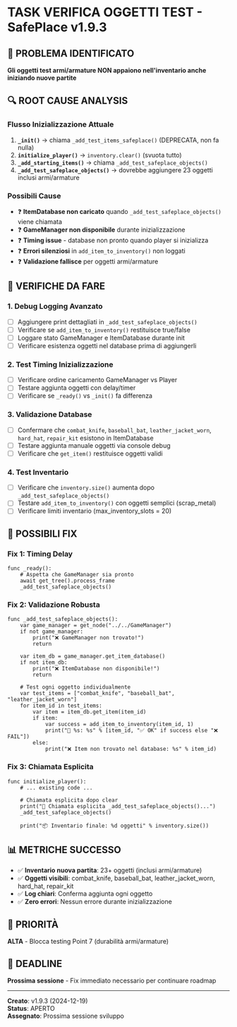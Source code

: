 # TASK VERIFICA OGGETTI TEST - SafePlace v1.9.3

## 🚨 PROBLEMA IDENTIFICATO
**Gli oggetti test armi/armature NON appaiono nell'inventario anche iniziando nuove partite**

## 🔍 ROOT CAUSE ANALYSIS

### Flusso Inizializzazione Attuale
1. **`_init()`** → chiama `_add_test_items_safeplace()` (DEPRECATA, non fa nulla)
2. **`initialize_player()`** → `inventory.clear()` (svuota tutto)
3. **`_add_starting_items()`** → chiama `_add_test_safeplace_objects()`
4. **`_add_test_safeplace_objects()`** → dovrebbe aggiungere 23 oggetti inclusi armi/armature

### Possibili Cause
- ❓ **ItemDatabase non caricato** quando `_add_test_safeplace_objects()` viene chiamata
- ❓ **GameManager non disponibile** durante inizializzazione
- ❓ **Timing issue** - database non pronto quando player si inizializza
- ❓ **Errori silenziosi** in `add_item_to_inventory()` non loggati
- ❓ **Validazione fallisce** per oggetti armi/armature

## 🧪 VERIFICHE DA FARE

### 1. Debug Logging Avanzato
- [ ] Aggiungere print dettagliati in `_add_test_safeplace_objects()`
- [ ] Verificare se `add_item_to_inventory()` restituisce true/false
- [ ] Loggare stato GameManager e ItemDatabase durante init
- [ ] Verificare esistenza oggetti nel database prima di aggiungerli

### 2. Test Timing Inizializzazione
- [ ] Verificare ordine caricamento GameManager vs Player
- [ ] Testare aggiunta oggetti con delay/timer
- [ ] Verificare se `_ready()` vs `_init()` fa differenza

### 3. Validazione Database
- [ ] Confermare che `combat_knife`, `baseball_bat`, `leather_jacket_worn`, `hard_hat`, `repair_kit` esistono in ItemDatabase
- [ ] Testare aggiunta manuale oggetti via console debug
- [ ] Verificare che `get_item()` restituisce oggetti validi

### 4. Test Inventario
- [ ] Verificare che `inventory.size()` aumenta dopo `_add_test_safeplace_objects()`
- [ ] Testare `add_item_to_inventory()` con oggetti semplici (scrap_metal)
- [ ] Verificare limiti inventario (max_inventory_slots = 20)

## 🔧 POSSIBILI FIX

### Fix 1: Timing Delay
```gdscript
func _ready():
    # Aspetta che GameManager sia pronto
    await get_tree().process_frame
    _add_test_safeplace_objects()
```

### Fix 2: Validazione Robusta
```gdscript
func _add_test_safeplace_objects():
    var game_manager = get_node("../../GameManager")
    if not game_manager:
        print("❌ GameManager non trovato!")
        return
    
    var item_db = game_manager.get_item_database()
    if not item_db:
        print("❌ ItemDatabase non disponibile!")
        return
    
    # Test ogni oggetto individualmente
    var test_items = ["combat_knife", "baseball_bat", "leather_jacket_worn"]
    for item_id in test_items:
        var item = item_db.get_item(item_id)
        if item:
            var success = add_item_to_inventory(item_id, 1)
            print("🧪 %s: %s" % [item_id, "✅ OK" if success else "❌ FAIL"])
        else:
            print("❌ Item non trovato nel database: %s" % item_id)
```

### Fix 3: Chiamata Esplicita
```gdscript
func initialize_player():
    # ... existing code ...
    
    # Chiamata esplicita dopo clear
    print("🧪 Chiamata esplicita _add_test_safeplace_objects()...")
    _add_test_safeplace_objects()
    
    print("📦 Inventario finale: %d oggetti" % inventory.size())
```

## 📊 METRICHE SUCCESSO
- ✅ **Inventario nuova partita**: 23+ oggetti (inclusi armi/armature)
- ✅ **Oggetti visibili**: combat_knife, baseball_bat, leather_jacket_worn, hard_hat, repair_kit
- ✅ **Log chiari**: Conferma aggiunta ogni oggetto
- ✅ **Zero errori**: Nessun errore durante inizializzazione

## 🎯 PRIORITÀ
**ALTA** - Blocca testing Point 7 (durabilità armi/armature)

## 📅 DEADLINE
**Prossima sessione** - Fix immediato necessario per continuare roadmap

---
**Creato**: v1.9.3 (2024-12-19)  
**Status**: APERTO  
**Assegnato**: Prossima sessione sviluppo 